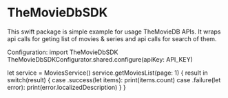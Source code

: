 # TheMovieDbSDK
This swift package is simple example for usage TheMovieDB APIs. It wraps api calls for geting list of movies & series and api calls for search of them. 

Configuration:
import TheMovieDbSDK
TheMovieDbSDKConfigurator.shared.configure(apiKey: API_KEY)

  let service = MoviesService()
  service.getMoviesList(page: 1) { result in
      switch(result) {
      case .success(let items):
          print(items.count)
      case .failure(let error):
          print(error.localizedDescription)
      }
  }
